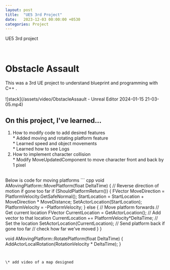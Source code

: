 ```yaml
---
layout: post
title:  "UE5 3rd Project"
date:   2023-12-03 00:00:00 +0530
categories: Project
---
```

UE5 3rd project

<br>

# Obstacle Assault
This was a 3rd UE project to understand blueprint and programming with C++ .\
\
![stack](/assets/video/ObstacleAssault - Unreal Editor 2024-01-15 21-03-05.mp4)
<br>

## On this project, I've learned...
1. How to modify code to add desired features\
    \* Added moving and rotating platform feature <br>
    \* Learned speed and object movements <br>
    \* Learned how to see Logs
2. How to implement character collision\
    \* Modify MoveUpdatedComponent to move character front and back by 1 pixel
    
<br>
Below is code for moving platforms
``` cpp
void AMovingPlatform::MovePlatform(float DeltaTime)
{
        // Reverse direction of motion if gone too far
    if (ShouldPlatformReturn())
    {    
        FVector MoveDirection = PlatformVelocity.GetSafeNormal();
        StartLocation = StartLocation + MoveDirection * MoveDistance;
        SetActorLocation(StartLocation);
        PlatformVelocity = -PlatformVelocity;
    } 
    else 
    {
        // Move platform forwards
        // Get current location
    FVector CurrentLocation = GetActorLocation();
        // Add vector to that location
    CurrentLocation += PlatformVelocity*DeltaTime;
        // Set the location
    SetActorLocation(CurrentLocation);
    // Send platform back if gone too far
        // check how far we've moved
    }
}

void AMovingPlatform::RotatePlatform(float DeltaTime)
{
    AddActorLocalRotation(RotationVelocity * DeltaTime);
}
```


\* add video of a map designed
